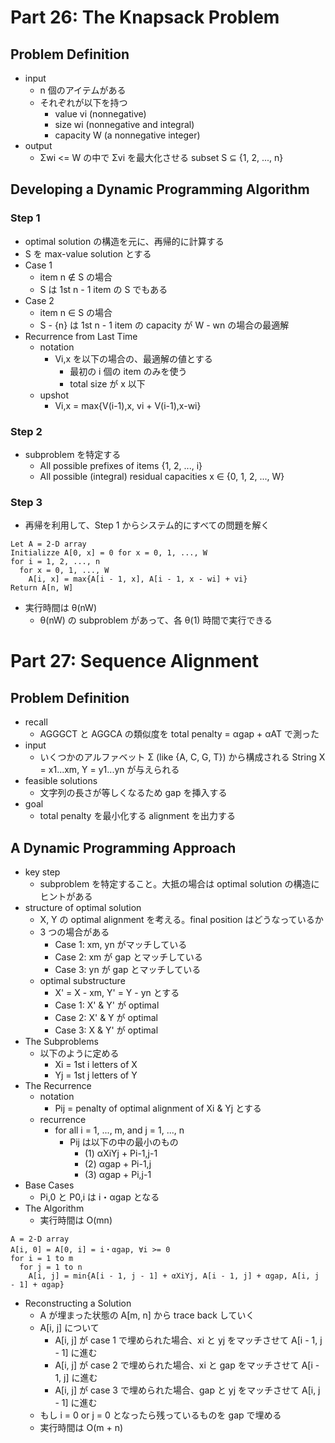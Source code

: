 # Part 26: The Knapsack Problem

## Problem Definition

- input
  - n 個のアイテムがある
  - それぞれが以下を持つ
    - value vi (nonnegative)
    - size wi (nonnegative and integral)
    - capacity W (a nonnegative integer)
- output
  - Σwi <= W の中で Σvi を最大化させる subset S ⊆ {1, 2, ..., n}

## Developing a Dynamic Programming Algorithm

### Step 1

- optimal solution の構造を元に、再帰的に計算する
- S を max-value solution とする
- Case 1
  - item n ∉ S の場合
  - S は 1st n - 1 item の S でもある
- Case 2
  - item n ∈ S の場合
  - S - {n} は 1st n - 1 item の capacity が W - wn の場合の最適解
- Recurrence from Last Time
  - notation
    - Vi,x を以下の場合の、最適解の値とする
      - 最初の i 個の item のみを使う
      - total size が x 以下
  - upshot
    - Vi,x = max{V(i-1),x, vi + V(i-1),x-wi}

### Step 2

- subproblem を特定する
  - All possible prefixes of items {1, 2, ..., i}
  - All possible (integral) residual capacities x ∈ {0, 1, 2, ..., W}

### Step 3

- 再帰を利用して、Step 1 からシステム的にすべての問題を解く

```
Let A = 2-D array
Initializze A[0, x] = 0 for x = 0, 1, ..., W
for i = 1, 2, ..., n
  for x = 0, 1, ..., W
    A[i, x] = max{A[i - 1, x], A[i - 1, x - wi] + vi}
Return A[n, W]
```

- 実行時間は θ(nW)
  - θ(nW) の subproblem があって、各 θ(1) 時間で実行できる

# Part 27: Sequence Alignment

## Problem Definition

- recall
  - AGGGCT と AGGCA の類似度を total penalty = αgap + αAT で測った
- input
  - いくつかのアルファベット Σ (like {A, C, G, T}) から構成される String X = x1...xm, Y = y1...yn が与えられる
- feasible solutions
  - 文字列の長さが等しくなるため gap を挿入する
- goal
  - total penalty を最小化する alignment を出力する

## A Dynamic Programming Approach

- key step
  - subproblem を特定すること。大抵の場合は optimal solution の構造にヒントがある
- structure of optimal solution
  - X, Y の optimal alignment を考える。final position はどうなっているか
  - 3 つの場合がある
    - Case 1: xm, yn がマッチしている
    - Case 2: xm が gap とマッチしている
    - Case 3: yn が gap とマッチしている
  - optimal substructure
    - X' = X - xm, Y' = Y - yn とする
    - Case 1: X' & Y' が optimal
    - Case 2: X' & Y が optimal
    - Case 3: X & Y' が optimal
- The Subproblems
  - 以下のように定める
    - Xi = 1st i letters of X
    - Yj = 1st j letters of Y
- The Recurrence
  - notation
    - Pij = penalty of optimal alignment of Xi & Yj とする
  - recurrence
    - for all i = 1, ..., m, and j = 1, ..., n
      - Pij は以下の中の最小のもの
        - (1) αXiYj + Pi-1,j-1
        - (2) αgap + Pi-1,j
        - (3) αgap + Pi,j-1
- Base Cases
  - Pi,0 と P0,i は i・αgap となる
- The Algorithm
  - 実行時間は O(mn)

```
A = 2-D array
A[i, 0] = A[0, i] = i・αgap, ∀i >= 0
for i = 1 to m
  for j = 1 to n
    A[i, j] = min{A[i - 1, j - 1] + αXiYj, A[i - 1, j] + αgap, A[i, j - 1] + αgap}
```

- Reconstructing a Solution
  - A が埋まった状態の A[m, n] から trace back していく
  - A[i, j] について
    - A[i, j] が case 1 で埋められた場合、xi と yj をマッチさせて A[i - 1, j - 1] に進む
    - A[i, j] が case 2 で埋められた場合、xi と gap をマッチさせて A[i - 1, j] に進む
    - A[i, j] が case 3 で埋められた場合、gap と yj をマッチさせて A[i, j - 1] に進む
  - もし i = 0 or j = 0 となったら残っているものを gap で埋める
  - 実行時間は O(m + n)
